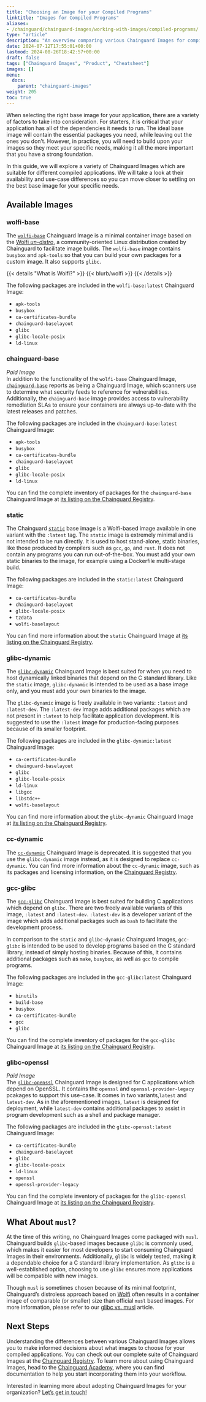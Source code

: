 ```yaml
---
title: "Choosing an Image for your Compiled Programs"
linktitle: "Images for Compiled Programs"
aliases: 
- /chainguard/chainguard-images/working-with-images/compiled-programs/
type: "article"
description: "An overview comparing various Chainguard Images for compiled programs"
date: 2024-07-12T17:55:01+00:00
lastmod: 2024-08-26T18:42:57+00:00
draft: false
tags: ["Chainguard Images", "Product", "Cheatsheet"]
images: []
menu:
  docs:
    parent: "chainguard-images"
weight: 205
toc: true
---
```


When selecting the right base image for your application, there are a variety of factors to take into consideration. For starters, it is critical that your application has all of the dependencies it needs to run. The ideal base image will contain the essential packages you need, while leaving out the ones you don’t. However, in practice, you will need to build upon your images so they meet your specific needs, making it all the more important that you have a strong foundation.

In this guide, we will explore a variety of Chainguard Images which are suitable for different compiled applications. We will take a look at their availability and use-case differences so you can move closer to settling on the best base image for your specific needs.


## Available Images

### wolfi-base

The [`wolfi-base`](https://images.chainguard.dev/directory/image/wolfi-base/versions?utm_source=cg-academy&utm_medium=website&utm_campaign=dev-enablement&utm_content=edu-content-chainguard-chainguard-images-working-with-images-images-compiled-programs-compiled-programs) Chainguard Image is a minimal container image based on the [Wolfi *un-distro*](https://github.com/wolfi-dev/), a community-oriented Linux distribution created by Chainguard to facilitate image builds. The `wolfi-base` image contains `busybox` and `apk-tools` so that you can build your own packages for a custom image. It also supports `glibc`.

{{< details "What is Wolfi?" >}}
{{< blurb/wolfi >}}
{{< /details >}}

The following packages are included in the `wolfi-base:latest` Chainguard Image:
- `apk-tools`
- `busybox`
- `ca-certificates-bundle`
- `chainguard-baselayout`
- `glibc`
- `glibc-locale-posix`
- `ld-linux`


### chainguard-base

*Paid Image* \
In addition to the functionality of the `wolfi-base` Chainguard Image, [`chainguard-base`](https://images.chainguard.dev/directory/image/chainguard-base/versions?utm_source=cg-academy&utm_medium=website&utm_campaign=dev-enablement&utm_content=edu-content-chainguard-chainguard-images-working-with-images-images-compiled-programs-compiled-programs) reports as being a Chainguard Image, which scanners use to determine what security feeds to reference for vulnerabilities. Additionally, the `chainguard-base` image provides access to vulnerability remediation SLAs to ensure your containers are always up-to-date with the latest releases and patches.

The following packages are included in the `chainguard-base:latest` Chainguard Image:
- `apk-tools`
- `busybox`
- `ca-certificates-bundle`
- `chainguard-baselayout`
- `glibc`
- `glibc-locale-posix`
- `ld-linux`

You can find the complete inventory of packages for the `chainguard-base` Chainguard Image at [its listing on the Chainguard Registry](https://images.chainguard.dev/directory/image/chainguard-base/versions?utm_source=cg-academy&utm_medium=website&utm_campaign=dev-enablement&utm_content=edu-content-chainguard-chainguard-images-working-with-images-images-compiled-programs-compiled-programs).

### static

The Chainguard [`static`](https://images.chainguard.dev/directory/image/static/versions?utm_source=cg-academy&utm_medium=website&utm_campaign=dev-enablement&utm_content=edu-content-chainguard-chainguard-images-working-with-images-images-compiled-programs-compiled-programs) base image is a Wolfi-based image available in one variant with the `:latest` tag. The `static` image is extremely minimal and is not intended to be run directly. It is used to host stand-alone, static binaries, like those produced by compilers such as `gcc`, `go`, and `rust`. It does not contain any programs you can run out-of-the-box. You must add your own static binaries to the image, for example using a Dockerfile multi-stage build.
 
The following packages are included in the `static:latest` Chainguard Image:
- `ca-certificates-bundle`
- `chainguard-baselayout`
- `glibc-locale-posix`
- `tzdata`
- `wolfi-baselayout`

You can find more information about the `static` Chainguard Image at [its listing on the Chainguard Registry](https://images.chainguard.dev/directory/image/static/versions?utm_source=cg-academy&utm_medium=website&utm_campaign=dev-enablement&utm_content=edu-content-chainguard-chainguard-images-working-with-images-images-compiled-programs-compiled-programs).

### glibc-dynamic

The [`glibc-dynamic`](https://images.chainguard.dev/directory/image/glibc-dynamic/versions?utm_source=cg-academy&utm_medium=website&utm_campaign=dev-enablement&utm_content=edu-content-chainguard-chainguard-images-working-with-images-images-compiled-programs-compiled-programs) Chainguard Image is best suited for when you need to host dynamically linked binaries that depend on the C standard library. Like the `static` image, `glibc-dynamic` is intended to be used as a base image only, and you must add your own binaries to the image.

The `glibc-dynamic` image is freely available in two variants: `:latest` and `:latest-dev`. The `:latest-dev` image adds additional packages which are not present in `:latest` to help facilitate application development. It is suggested to use the `:latest` image for production-facing purposes because of its smaller footprint. 

The following packages are included in the `glibc-dynamic:latest` Chainguard Image:
- `ca-certificates-bundle`
- `chainguard-baselayout`
- `glibc`
- `glibc-locale-posix`
- `ld-linux`
- `libgcc`
- `libstdc++`
- `wolfi-baselayout`

You can find more information about the `glibc-dynamic` Chainguard Image at [its listing on the Chainguard Registry](https://images.chainguard.dev/directory/image/glibc-dynamic/versions?utm_source=cg-academy&utm_medium=website&utm_campaign=dev-enablement&utm_content=edu-content-chainguard-chainguard-images-working-with-images-images-compiled-programs-compiled-programs).

### cc-dynamic

The [`cc-dynamic`](https://images.chainguard.dev/directory/image/cc-dynamic/versions?utm_source=cg-academy&utm_medium=website&utm_campaign=dev-enablement&utm_content=edu-content-chainguard-chainguard-images-working-with-images-images-compiled-programs-compiled-programs) Chainguard Image is deprecated. It is suggested that you use the `glibc-dynamic` image instead, as it is designed to replace `cc-dynamic`. You can find more information about the `cc-dynamic` image, such as its packages and licensing information, on the [Chainguard Registry](https://images.chainguard.dev/directory/image/cc-dynamic/advisories?utm_source=cg-academy&utm_medium=website&utm_campaign=dev-enablement&utm_content=edu-content-chainguard-chainguard-images-working-with-images-images-compiled-programs-compiled-programs).

### gcc-glibc

The [`gcc-glibc`](https://images.chainguard.dev/directory/image/gcc-glibc/versions?utm_source=cg-academy&utm_medium=website&utm_campaign=dev-enablement&utm_content=edu-content-chainguard-chainguard-images-working-with-images-images-compiled-programs-compiled-programs) Chainguard Image is best suited for building C applications which depend on `glibc`. There are two freely available variants of this image, `:latest` and `:latest-dev`. `:latest-dev` is a developer variant of the image which adds additional packages such as `bash` to facilitate the development process. 

In comparison to the `static` and `glibc-dynamic` Chainguard Images, `gcc-glibc` is intended to be used to develop programs based on the C standard library, instead of simply hosting binaries. Because of this, it contains additional packages such as `make`, `busybox`, as well as `gcc` to compile programs.

The following packages are included in the `gcc-glibc:latest` Chainguard Image:
- `binutils`
- `build-base`
- `busybox`
- `ca-certificates-bundle`
- `gcc`
- `glibc`

You can find the complete inventory of packages for the `gcc-glibc` Chainguard Image at [its listing on the Chainguard Registry](https://images.chainguard.dev/directory/image/gcc-glibc/versions?utm_source=cg-academy&utm_medium=website&utm_campaign=dev-enablement&utm_content=edu-content-chainguard-chainguard-images-working-with-images-images-compiled-programs-compiled-programs).

### glibc-openssl

*Paid Image* \
The [`glibc-openssl`](https://images.chainguard.dev/directory/image/glibc-openssl/versions?utm_source=cg-academy&utm_medium=website&utm_campaign=dev-enablement&utm_content=edu-content-chainguard-chainguard-images-working-with-images-images-compiled-programs-compiled-programs) Chainguard Image is designed for C applications which depend on OpenSSL. It contains the `openssl` and `openssl-provider-legacy` pcakages to support this use-case. It comes in two variants,`latest` and `latest-dev`. As in the aforementioned images, `latest` is designed for deployment, while `latest-dev` contains additional packages to assist in program development such as a shell and package manager.

The following packages are included in the `glibc-openssl:latest` Chainguard Image:
- `ca-certificates-bundle`
- `chainguard-baselayout`
- `glibc`
- `glibc-locale-posix`
- `ld-linux`
- `openssl`
- `openssl-provider-legacy`

You can find the complete inventory of packages for the `glibc-openssl` Chainguard Image at [its listing on the Chainguard Registry](https://images.chainguard.dev/directory/image/glibc-openssl/versions?utm_source=cg-academy&utm_medium=website&utm_campaign=dev-enablement&utm_content=edu-content-chainguard-chainguard-images-working-with-images-images-compiled-programs-compiled-programs).


## What About `musl`?

At the time of this writing, no Chainguard Images come packaged with `musl`. Chainguard builds `glibc`-based images because `glibc` is commonly used, which makes it easier for most developers to start consuming Chainguard Images in their environments. Additionally, `glibc` is widely tested, making it a dependable choice for a C standard library implementation. As `glibc` is a well-established option, choosing to use `glibc` ensures more applications will be compatible with new images.

Though `musl` is sometimes chosen because of its minimal footprint, Chainguard’s distroless approach based on [Wolfi](https://www.chainguard.dev/unchained/introducing-wolfi-the-first-linux-un-distro) often results in a container image of comparable (or smaller) size than official `musl` based images. For more information, please refer to our [glibc vs. musl](/chainguard/chainguard-images/working-with-images/images-compiled-programs/glibc-vs-musl) article. 

## Next Steps

Understanding the differences between various Chainguard Images allows you to make informed decisions about what images to choose for your compiled applications. You can check out our complete suite of Chainguard Images at the [Chainguard Registry](https://images.chainguard.dev/?utm_source=cg-academy&utm_medium=website&utm_campaign=dev-enablement&utm_content=edu-content-chainguard-chainguard-images-working-with-images-images-compiled-programs-compiled-programs). To learn more about using Chainguard Images, head to the [Chainguard Academy](/chainguard/chainguard-images/), where you can find documentation to help you start incorporating them into your workflow.

Interested in learning more about adopting Chainguard Images for your organization? [Let’s get in touch!](https://www.chainguard.dev/contact)

